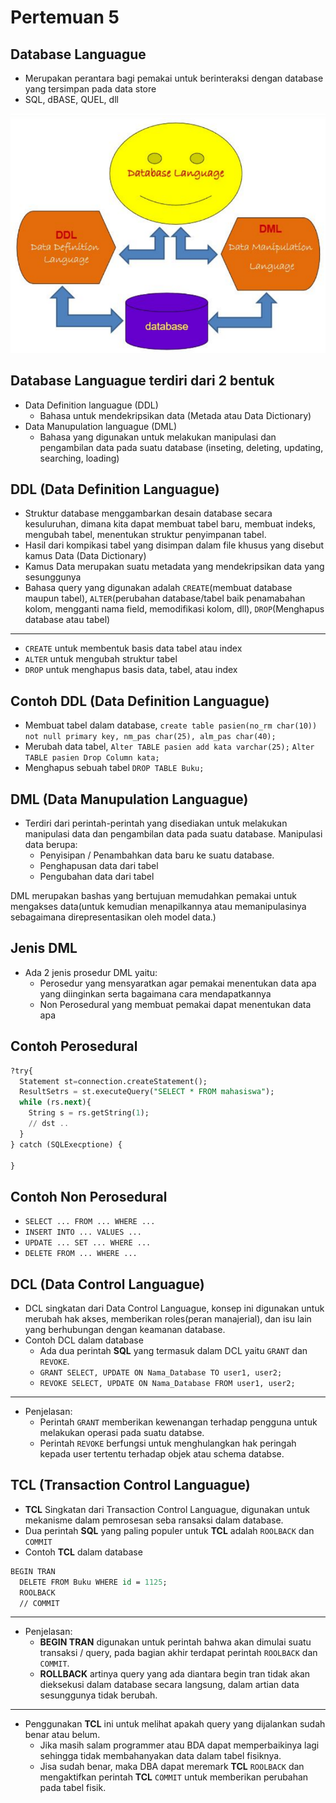 # Pertemuan 5

## Database Languague

- Merupakan perantara bagi pemakai untuk berinteraksi dengan database yang tersimpan pada data store
- SQL, dBASE, QUEL, dll

![Database](img/2021-11-12_11-00.png)

## Database Languague terdiri dari 2 bentuk

- Data Definition languague (DDL)
  - Bahasa untuk mendekripsikan data (Metada atau Data Dictionary)
- Data Manupulation languague (DML)
  - Bahasa yang digunakan untuk melakukan manipulasi dan pengambilan data pada suatu database (inseting, deleting, updating, searching, loading)

## DDL (Data Definition Languague)

- Struktur database menggambarkan desain database secara kesuluruhan, dimana kita dapat membuat tabel baru, membuat indeks, mengubah tabel, menentukan struktur penyimpanan tabel.
- Hasil dari kompikasi tabel yang disimpan dalam file khusus yang disebut kamus Data (Data Dictionary)
- Kamus Data merupakan suatu metadata yang mendekripsikan data yang sesunggunya
- Bahasa query yang digunakan adalah `CREATE`(membuat database maupun tabel), `ALTER`(perubahan database/tabel baik penamabahan kolom, mengganti nama field, memodifikasi kolom, dll), `DROP`(Menghapus database atau tabel)

---

- `CREATE` untuk membentuk basis data tabel atau index
- `ALTER` untuk mengubah struktur tabel
- `DROP` untuk menghapus basis data, tabel, atau index

## Contoh DDL (Data Definition Languague)

- Membuat tabel dalam database, `create table pasien(no_rm char(10)) not null primary key, nm_pas char(25), alm_pas char(40);`
- Merubah data tabel, `Alter TABLE pasien add kata varchar(25);` `Alter TABLE pasien Drop Column kata;`
- Menghapus sebuah tabel `DROP TABLE Buku;`

## DML (Data Manupulation Languague)

- Terdiri dari perintah-perintah yang disediakan untuk melakukan manipulasi data dan pengambilan data pada suatu database. Manipulasi data berupa:
  - Penyisipan / Penambahkan data baru ke suatu database.
  - Penghapusan data dari tabel
  - Pengubahan data dari tabel

DML merupakan bashas yang bertujuan memudahkan pemakai untuk mengakses data(untuk kemudian menapilkannya atau memanipulasinya sebagaimana direpresentasikan oleh model data.)

## Jenis DML

- Ada 2 jenis prosedur DML yaitu:
  - Perosedur yang mensyaratkan agar pemakai menentukan data apa yang diinginkan serta bagaimana cara mendapatkannya
  - Non Perosedural yang membuat pemakai dapat menentukan data apa 

## Contoh Perosedural

```sql
?try{
  Statement st=connection.createStatement();
  ResultSetrs = st.executeQuery("SELECT * FROM mahasiswa");
  while (rs.next){
    String s = rs.getString(1);
    // dst ..
  }
} catch (SQLExecptione) {

}
```

## Contoh Non Perosedural

- `SELECT ... FROM ... WHERE ...`
- `INSERT INTO ... VALUES ...`
- `UPDATE ... SET ... WHERE ...`
- `DELETE FROM ... WHERE ...`

## DCL (Data Control Languague)

- DCL singkatan dari Data Control Languague, konsep ini digunakan untuk merubah hak akses, memberikan roles(peran manajerial), dan isu lain yang berhubungan dengan keamanan database.
- Contoh DCL dalam database
  - Ada dua perintah **SQL** yang termasuk dalam DCL yaitu `GRANT` dan `REVOKE`.
  - `GRANT SELECT, UPDATE ON Nama_Database TO user1, user2;` 
  - `REVOKE SELECT, UPDATE ON Nama_Database FROM user1, user2;` 

---

- Penjelasan:
  - Perintah `GRANT` memberikan kewenangan terhadap pengguna untuk melakukan operasi pada suatu databse.
  - Perintah `REVOKE` berfungsi untuk menghulangkan hak peringah kepada user tertentu terhadap objek atau schema databse.

## TCL (Transaction Control Languague)

- __TCL__ Singkatan dari Transaction Control Languague, digunakan untuk mekanisme dalam pemrosesan seba ransaksi dalam database.
- Dua perintah __SQL__ yang paling populer untuk __TCL__ adalah `ROOLBACK` dan `COMMIT`
- Contoh __TCL__ dalam database

```tcl
BEGIN TRAN
  DELETE FROM Buku WHERE id = 1125;
  ROOLBACK
  // COMMIT

```

---

- Penjelasan:
  - __BEGIN TRAN__ digunakan untuk perintah bahwa akan dimulai suatu transaksi / query, pada bagian akhir terdapat perintah `ROOLBACK` dan `COMMIT`.
  - __ROLLBACK__ artinya query yang ada diantara begin tran tidak akan dieksekusi dalam database secara langsung, dalam artian data sesunggunya tidak berubah.
 
---

- Penggunakan __TCL__ ini untuk melihat apakah query yang dijalankan sudah benar atau belum.
  - Jika masih salam programmer atau BDA dapat memperbaikinya lagi sehingga tidak membahanyakan data dalam tabel fisiknya.
  - Jisa sudah benar, maka DBA dapat meremark __TCL__ `ROOLBACK` dan mengaktifkan perintah __TCL__ `COMMIT` untuk memberikan perubahan pada tabel fisik.

